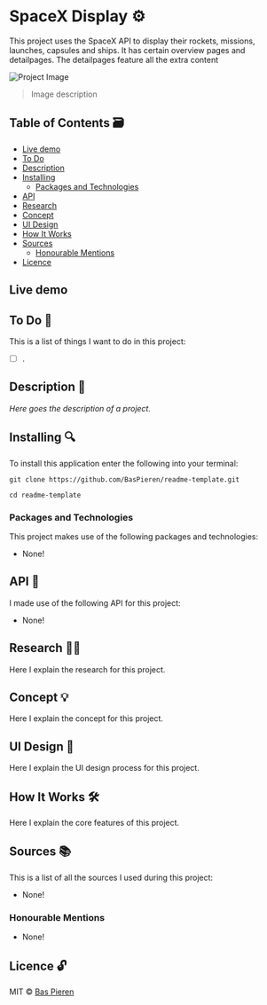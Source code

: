 # SpaceX Display ⚙️

This project uses the SpaceX API to display their rockets, missions, launches, capsules and ships. It has certain overview pages and detailpages. The detailpages feature all the extra content 

![Project Image](https://i.imgur.com/ZALRBjH.png)
> Image description

## Table of Contents 🗃
* [Live demo](#live-demo)
* [To Do](#to-do-)
* [Description](#description-)
* [Installing](#installing-)
  * [Packages and Technologies](#packages-and-technologies)
* [API](#api-)
* [Research](#research-)
* [Concept](#concept-)
* [UI Design](#ui-design-)
* [How It Works](#how-it-works-️)
* [Sources](#sources-)
  * [Honourable Mentions](#honourable-mentions)
* [Licence](#licence-)

## Live demo

## To Do 📌
This is a list of things I want to do in this project:

- [ ] .

## Description 📝
*Here goes the description of a project.*

## Installing 🔍
To install this application enter the following into your terminal:
```
git clone https://github.com/BasPieren/readme-template.git

cd readme-template
```

### Packages and Technologies
This project makes use of the following packages and technologies:

  * None!

## API 🐒
I made use of the following API for this project:

  * None!

## Research 🕵🏻
Here I explain the research for this project.

## Concept 💡
Here I explain the concept for this project.

## UI Design 🎨
Here I explain the UI design process for this project.

## How It Works 🛠️
Here I explain the core features of this project.

## Sources 📚
This is a list of all the sources I used during this project:

  * None!

### Honourable Mentions

  * None!

## Licence 🔓
MIT © [Bas Pieren](https://github.com/BasPieren)
